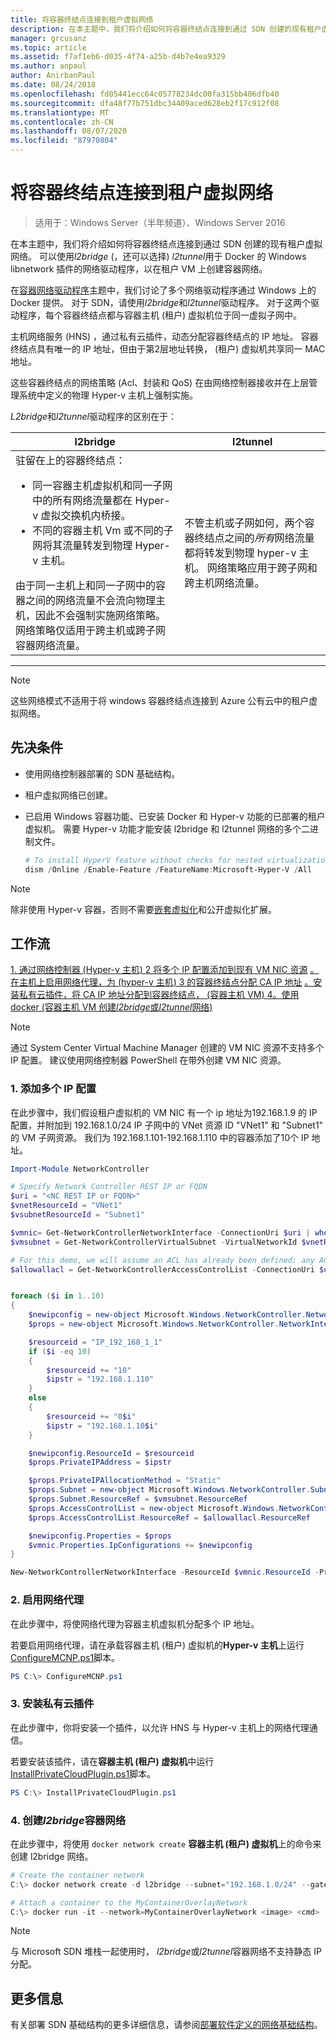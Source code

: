 ```yaml
---
title: 将容器终结点连接到租户虚拟网络
description: 在本主题中，我们将介绍如何将容器终结点连接到通过 SDN 创建的现有租户虚拟网络。 可以使用 l2bridge (，还可以选择) l2tunnel 用于 Docker 的 Windows libnetwork 插件的网络驱动程序，以在租户 VM 上创建容器网络。
manager: grcusanz
ms.topic: article
ms.assetid: f7af1eb6-d035-4f74-a25b-d4b7e4ea9329
ms.author: anpaul
author: AnirbanPaul
ms.date: 08/24/2018
ms.openlocfilehash: fd05441ecc64c05778234dc00fa315bb406dfb40
ms.sourcegitcommit: dfa48f77b751dbc34409aced628eb2f17c912f08
ms.translationtype: MT
ms.contentlocale: zh-CN
ms.lasthandoff: 08/07/2020
ms.locfileid: "87970804"
---
```

# <a name="connect-container-endpoints-to-a-tenant-virtual-network"></a>将容器终结点连接到租户虚拟网络

>适用于：Windows Server（半年频道）、Windows Server 2016

在本主题中，我们将介绍如何将容器终结点连接到通过 SDN 创建的现有租户虚拟网络。 可以使用*l2bridge* (，还可以选择) *l2tunnel*用于 Docker 的 Windows libnetwork 插件的网络驱动程序，以在租户 VM 上创建容器网络。

在[容器网络驱动程序](https://docs.microsoft.com/virtualization/windowscontainers/container-networking/network-drivers-topologies)主题中，我们讨论了多个网络驱动程序通过 Windows 上的 Docker 提供。 对于 SDN，请使用*l2bridge*和*l2tunnel*驱动程序。 对于这两个驱动程序，每个容器终结点都与容器主机 (租户) 虚拟机位于同一虚拟子网中。

主机网络服务 (HNS) ，通过私有云插件，动态分配容器终结点的 IP 地址。 容器终结点具有唯一的 IP 地址，但由于第2层地址转换， (租户) 虚拟机共享同一 MAC 地址。

这些容器终结点的网络策略 (Acl、封装和 QoS) 在由网络控制器接收并在上层管理系统中定义的物理 Hyper-v 主机上强制实施。

*L2bridge*和*l2tunnel*驱动程序的区别在于：


|                                                                                                                                                                                                                                                                            l2bridge                                                                                                                                                                                                                                                                            |                                                                                                 l2tunnel                                                                                                  |
|----------------------------------------------------------------------------------------------------------------------------------------------------------------------------------------------------------------------------------------------------------------------------------------------------------------------------------------------------------------------------------------------------------------------------------------------------------------------------------------------------------------------------------------------------------------|-----------------------------------------------------------------------------------------------------------------------------------------------------------------------------------------------------------|
| 驻留在上的容器终结点： <ul><li>同一容器主机虚拟机和同一子网中的所有网络流量都在 Hyper-v 虚拟交换机内桥接。 </li><li>不同的容器主机 Vm 或不同的子网将其流量转发到物理 Hyper-v 主机。 </li></ul>由于同一主机上和同一子网中的容器之间的网络流量不会流向物理主机，因此不会强制实施网络策略。 网络策略仅适用于跨主机或跨子网容器网络流量。 | 不管主机或子网如何，两个容器终结点之间的*所有*网络流量都将转发到物理 hyper-v 主机。 网络策略应用于跨子网和跨主机网络流量。 |

---

>[!NOTE]
>这些网络模式不适用于将 windows 容器终结点连接到 Azure 公有云中的租户虚拟网络。


## <a name="prerequisites"></a>先决条件
-  使用网络控制器部署的 SDN 基础结构。
-  租户虚拟网络已创建。
-  已启用 Windows 容器功能、已安装 Docker 和 Hyper-v 功能的已部署的租户虚拟机。 需要 Hyper-v 功能才能安装 l2bridge 和 l2tunnel 网络的多个二进制文件。

   ```powershell
   # To install HyperV feature without checks for nested virtualization
   dism /Online /Enable-Feature /FeatureName:Microsoft-Hyper-V /All
   ```

>[!Note]
>除非使用 Hyper-v 容器，否则不需要[嵌套虚拟化](https://msdn.microsoft.com/virtualization/hyperv_on_windows/user_guide/nesting)和公开虚拟化扩展。


## <a name="workflow"></a>工作流

[1. 通过网络控制器 (Hyper-v 主机) 2 将多个 IP 配置添加到现有 VM NIC 资源](#1-add-multiple-ip-configurations) 
 [。在主机上启用网络代理，为 (hyper-v 主机) 3 的容器终结点分配 CA IP 地址](#2-enable-the-network-proxy) 
 [。安装私有云插件，将 CA IP 地址分配到容器终结点， (容器主机 VM) ](#3-install-the-private-cloud-plug-in) 
 [4。使用 docker (容器主机 VM 创建*l2bridge*或*l2tunnel*网络) ](#4-create-an-l2bridge-container-network)

>[!NOTE]
>通过 System Center Virtual Machine Manager 创建的 VM NIC 资源不支持多个 IP 配置。 建议使用网络控制器 PowerShell 在带外创建 VM NIC 资源。

### <a name="1-add-multiple-ip-configurations"></a>1. 添加多个 IP 配置
在此步骤中，我们假设租户虚拟机的 VM NIC 有一个 ip 地址为192.168.1.9 的 IP 配置，并附加到 192.168.1.0/24 IP 子网中的 VNet 资源 ID "VNet1" 和 "Subnet1" 的 VM 子网资源。 我们为 192.168.1.101-192.168.1.110 中的容器添加了10个 IP 地址。

```powershell
Import-Module NetworkController

# Specify Network Controller REST IP or FQDN
$uri = "<NC REST IP or FQDN>"
$vnetResourceId = "VNet1"
$vsubnetResourceId = "Subnet1"

$vmnic= Get-NetworkControllerNetworkInterface -ConnectionUri $uri | where {$_.properties.IpConfigurations.Properties.PrivateIPAddress -eq "192.168.1.9" }
$vmsubnet = Get-NetworkControllerVirtualSubnet -VirtualNetworkId $vnetResourceId -ResourceId $vsubnetResourceId -ConnectionUri $uri

# For this demo, we will assume an ACL has already been defined; any ACL can be applied here
$allowallacl = Get-NetworkControllerAccessControlList -ConnectionUri $uri -ResourceId "AllowAll"


foreach ($i in 1..10)
{
    $newipconfig = new-object Microsoft.Windows.NetworkController.NetworkInterfaceIpConfiguration
    $props = new-object Microsoft.Windows.NetworkController.NetworkInterfaceIpConfigurationProperties

    $resourceid = "IP_192_168_1_1"
    if ($i -eq 10)
    {
        $resourceid += "10"
        $ipstr = "192.168.1.110"
    }
    else
    {
        $resourceid += "0$i"
        $ipstr = "192.168.1.10$i"
    }

    $newipconfig.ResourceId = $resourceid
    $props.PrivateIPAddress = $ipstr

    $props.PrivateIPAllocationMethod = "Static"
    $props.Subnet = new-object Microsoft.Windows.NetworkController.Subnet
    $props.Subnet.ResourceRef = $vmsubnet.ResourceRef
    $props.AccessControlList = new-object Microsoft.Windows.NetworkController.AccessControlList
    $props.AccessControlList.ResourceRef = $allowallacl.ResourceRef

    $newipconfig.Properties = $props
    $vmnic.Properties.IpConfigurations += $newipconfig
}

New-NetworkControllerNetworkInterface -ResourceId $vmnic.ResourceId -Properties $vmnic.Properties -ConnectionUri $uri
```

### <a name="2-enable-the-network-proxy"></a>2. 启用网络代理
在此步骤中，将使网络代理为容器主机虚拟机分配多个 IP 地址。

若要启用网络代理，请在承载容器主机 (租户) 虚拟机的**Hyper-v 主机**上运行[ConfigureMCNP.ps1](https://github.com/Microsoft/SDN/blob/master/Containers/ConfigureMCNP.ps1)脚本。

```powershell
PS C:\> ConfigureMCNP.ps1
```

### <a name="3-install-the-private-cloud-plug-in"></a>3. 安装私有云插件
在此步骤中，你将安装一个插件，以允许 HNS 与 Hyper-v 主机上的网络代理通信。

若要安装该插件，请在**容器主机 (租户) 虚拟机**中运行[InstallPrivateCloudPlugin.ps1](https://github.com/Microsoft/SDN/blob/master/Containers/InstallPrivateCloudPlugin.ps1)脚本。


```powershell
PS C:\> InstallPrivateCloudPlugin.ps1
```

### <a name="4-create-an-l2bridge-container-network"></a>4. 创建*l2bridge*容器网络
在此步骤中，将使用 `docker network create` **容器主机 (租户) 虚拟机**上的命令来创建 l2bridge 网络。

```powershell
# Create the container network
C:\> docker network create -d l2bridge --subnet="192.168.1.0/24" --gateway="192.168.1.1" MyContainerOverlayNetwork

# Attach a container to the MyContainerOverlayNetwork
C:\> docker run -it --network=MyContainerOverlayNetwork <image> <cmd>
```

>[!NOTE]
>与 Microsoft SDN 堆栈一起使用时， *l2bridge*或*l2tunnel*容器网络不支持静态 IP 分配。

## <a name="more-information"></a>更多信息
有关部署 SDN 基础结构的更多详细信息，请参阅[部署软件定义的网络基础结构](https://docs.microsoft.com/windows-server/networking/sdn/deploy/deploy-a-software-defined-network-infrastructure)。

